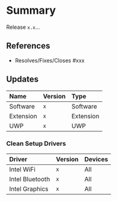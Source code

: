 <!-- Please fill out all information and delete what isn't needed. -->
<!-- This template is for upcoming package releases, if your PR isn't relating to 
     upcoming releases then you may have to modify most of this template. -->
# Summary

<!-- Enter a brief description of the next release. -->
Release `x.x`...

<!-- Other issues relevant to this release. -->
## References

* Resolves/Fixes/Closes #xxx

<!-- What software has been updated in this release. -->
## Updates

| Name      | Version | Type      |
|:----------|:--------|:----------|
| Software  | `x`     | Software  |
| Extension | `x`     | Extension |
| UWP       | `x`     | UWP       |

<!-- What drivers have been updated in this release. -->
### Clean Setup Drivers

| Driver                         | Version | Devices |
|:-------------------------------|:--------|:--------|
| Intel WiFi                     | `x`     | All     |
| Intel Bluetooth                | `x`     | All     |
| Intel Graphics                 | `x`     | All     |
